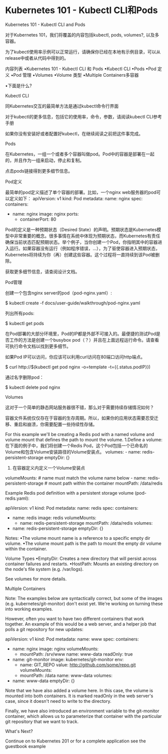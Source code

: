 # **Kubernetes 101 - Kubectl CLI和Pods**

Kubernetes 101 - Kubectl CLI and Pods

对于Kubernetes 101，我们将覆盖的内容包括kubectl, pods, volumes?, 以及多容器。

为了kubectl使用率示例可以正常运行，请确保你已经在本地有示例目录，可以从release中或者从代码中得到的。

内容列表
•Kubernetes 101 - Kubectl CLI 和 Pods •Kubectl CLI
•Pods •Pod 定义
•Pod 管理
•Volumes
•Volume 类型
•Multiple Containers多容器

•下面是什么?


Kubectl CLI

同Kubernetes交互的最简单方法是通过kubectl命令行界面

对于kubectl的更多信息，包括它的使用率，命令，参数，请阅读kubectl CLI参考手册

如果你没有安装好或者配置好kubectl，在继续阅读之前把这件事完成。

Pods

在Kubernetes，一组一个或者多个容器叫做pod。Pod中的容器是部署在一起的，并且作为一组来启动，停止和复制。

点击pods链接得到更多细节信息。

Pod定义

最简单的pod定义描述了单个容器的部署。比如，一个nginx web服务器的pod可以定义如下：
apiVersion: v1
kind: Pod
metadata:
  name: nginx
spec:
  containers:
  - name: nginx
    image: nginx
    ports:
    - containerPort: 80

Pod的定义是一种预期状态（Desired State）的声明。预期状态是Kubernetes模型中非常重要的概念。很多事情在系统中体现为预期状态，而Kubernetes有责任确保当前状态匹配预期状态。举个例子，当你创建一个Pod，你指明其中的容器进入运行。如果容器没有运行（例如程序错误，...），为了驱使容器进入预期状态，Kubernetes将持续为你（再）创建这些容器。这个过程将一直持续到该Pod被删除。

获取更多细节信息，请查阅设计文档。

Pod管理

创建一个包含nginx server的pod（pod-nginx.yaml）:

$ kubectl create -f docs/user-guide/walkthrough/pod-nginx.yaml

列出所有pods:

$ kubectl get pods

在Pod部署的大部分环境里，Pod的IP都是外部不可接入的。最便捷的测试Pod是否工作的方法是创建一个busybox pod（？）并且在上面远程运行命令。请查看可执行命令文档以找到更多细节。

如果Pod IP可以访问，你应该可以利用curl访问在80端口访问http端点。

$ curl http://$(kubectl get pod nginx -o=template -t={{.status.podIP}})

通过名字删除pod：

$ kubectl delete pod nginx

Volumes

这对于一个简单的静态网站服务器很不错，那么对于需要持续存储情况如何？

容器文件系统仅仅存在于容器的生存周期。所以，如果你的应用状态需要忍受迁移、重启和崩溃，你需要配置一些持续性存储。

For this example we'll be creating a Redis pod with a named volume and volume mount that defines the path to mount the volume.
1.Define a volume:
在下面的例子中，我们将创建一个Redis Pod，这个Pod包括一个已命名的Volume和包含Volume安装路径的Volume安装点。
volumes:
    - name: redis-persistent-storage
      emptyDir: {}
      
1. 在容器定义内定义一个Volume安装点

volumeMounts:
    # name must match the volume name below
    - name: redis-persistent-storage
      # mount path within the container
      mountPath: /data/redis

Example Redis pod definition with a persistent storage volume (pod-redis.yaml):

apiVersion: v1
kind: Pod
metadata:
  name: redis
spec:
  containers:
  - name: redis
    image: redis
    volumeMounts:
    - name: redis-persistent-storage
      mountPath: /data/redis
  volumes:
  - name: redis-persistent-storage
    emptyDir: {}

Notes:
•The volume mount name is a reference to a specific empty dir volume.
•The volume mount path is the path to mount the empty dir volume within the container.

Volume Types
•EmptyDir: Creates a new directory that will persist across container failures and restarts.
•HostPath: Mounts an existing directory on the node's file system (e.g. /var/logs).

See volumes for more details.

Multiple Containers

Note: The examples below are syntactically correct, but some of the images (e.g. kubernetes/git-monitor) don't exist yet. We're working on turning these into working examples.

However, often you want to have two different containers that work together. An example of this would be a web server, and a helper job that polls a git repository for new updates:

apiVersion: v1
kind: Pod
metadata:
  name: www
spec:
  containers:
  - name: nginx
    image: nginx
    volumeMounts:
    - mountPath: /srv/www
      name: www-data
      readOnly: true
  - name: git-monitor
    image: kubernetes/git-monitor
    env:
    - name: GIT_REPO
      value: http://github.com/some/repo.git
    volumeMounts:
    - mountPath: /data
      name: www-data
  volumes:
  - name: www-data
    emptyDir: {}

Note that we have also added a volume here. In this case, the volume is mounted into both containers. It is marked readOnly in the web server's case, since it doesn't need to write to the directory.

Finally, we have also introduced an environment variable to the git-monitor container, which allows us to parameterize that container with the particular git repository that we want to track.

What's Next?

Continue on to Kubernetes 201 or for a complete application see the guestbook example

